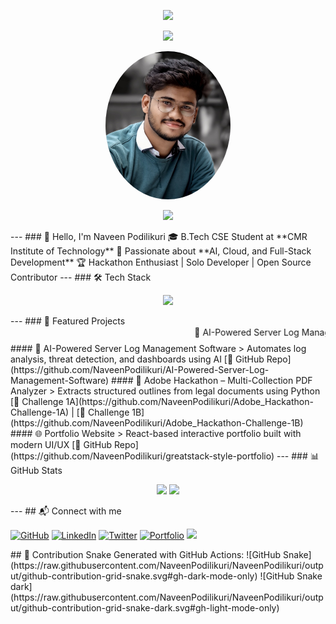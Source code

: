 <!-- Header Banner --> 
<p align="center">
  <img src="https://capsule-render.vercel.app/api?type=waving&color=0e76a8&height=200&section=header&text=Naveen%20Podilikuri&fontSize=40&fontColor=ffffff" /> </p>
  <!-- Typing Animation --> <p align="center"> <img src="https://readme-typing-svg.herokuapp.com?font=Fira+Code&weight=500&size=24&pause=1000&color=FF61C3&center=true&vCenter=true&width=600&lines=Hey!+I'm+Naveen+Podilikuri;AI+%7C+Cloud+%7C+DevOps+Engineer;Hackathon+Lover+%7C+Open+Source+Contributor;Let's+Build+Cool+Stuff+Together!" /> </p> <!-- Profile Image with Fun GIF --> <p align="center"> <img src="./res%20pic.jpg" alt="Naveen Podilikuri" width="200" style="border-radius: 50%;" /> </p> <p align="center"> <img src="https://media.giphy.com/media/f3iwJFOVOwuy7K6FFw/giphy.gif" width="180" /> </p> --- ### 👋 Hello, I'm Naveen Podilikuri 🎓 B.Tech CSE Student at **CMR Institute of Technology** 🚀 Passionate about **AI, Cloud, and Full-Stack Development** 🏆 Hackathon Enthusiast | Solo Developer | Open Source Contributor --- ### 🛠 Tech Stack <p align="center"> <img src="https://skillicons.dev/icons?i=java,python,c,html,css,javascript,react,mongodb,mysql,aws,docker,kubernetes,tensorflow,openai" /> </p> --- ### 🚀 Featured Projects <marquee behavior="scroll" direction="left" scrollamount="10"> 🚀 AI-Powered Server Log Management &nbsp;&nbsp;&nbsp;|&nbsp;&nbsp;&nbsp; 📄 Adobe PDF Analyzer &nbsp;&nbsp;&nbsp;|&nbsp;&nbsp;&nbsp; 🌐 React Portfolio Website &nbsp;&nbsp;&nbsp;|&nbsp;&nbsp;&nbsp; 🔍 NLP Document Retriever </marquee> #### 🧠 AI-Powered Server Log Management Software > Automates log analysis, threat detection, and dashboards using AI [🔗 GitHub Repo](https://github.com/NaveenPodilikuri/AI-Powered-Server-Log-Management-Software) #### 📄 Adobe Hackathon – Multi-Collection PDF Analyzer > Extracts structured outlines from legal documents using Python [🔗 Challenge 1A](https://github.com/NaveenPodilikuri/Adobe_Hackathon-Challenge-1A) | [🔗 Challenge 1B](https://github.com/NaveenPodilikuri/Adobe_Hackathon-Challenge-1B) #### 🌐 Portfolio Website > React-based interactive portfolio built with modern UI/UX [🔗 GitHub Repo](https://github.com/NaveenPodilikuri/greatstack-style-portfolio) --- ### 📊 GitHub Stats <p align="center"> <img src="https://github-readme-stats.vercel.app/api?username=NaveenPodilikuri&show_icons=true&theme=radical&count_private=true" /> <img src="https://github-readme-streak-stats.herokuapp.com/?user=NaveenPodilikuri&theme=radical" /> </p> --- ## 📬 Connect with me <p align="left"> <a href="https://github.com/NaveenPodilikuri" target="_blank"><img alt="GitHub" src="https://img.shields.io/badge/GitHub-%2312100E.svg?style=for-the-badge&logo=github&logoColor=white" /></a> <a href="https://www.linkedin.com/in/naveen-podilikuri/" target="_blank"><img alt="LinkedIn" src="https://img.shields.io/badge/LinkedIn-%230077B5.svg?style=for-the-badge&logo=linkedin&logoColor=white" /></a> <a href="https://twitter.com/YOUR_TWITTER" target="_blank"><img alt="Twitter" src="https://img.shields.io/badge/Twitter-%231DA1F2.svg?style=for-the-badge&logo=twitter&logoColor=white" /></a> <a href="https://naveenpodilikuri.vercel.app/" target="_blank"><img alt="Portfolio" src="https://img.shields.io/badge/Portfolio-%23FF5722.svg?style=for-the-badge&logo=firefox&logoColor=white" /></a> <a href="mailto:naveenpodilikuri123@gmail.com"><img src="https://img.shields.io/badge/Gmail-D14836?style=for-the-badge&logo=gmail&logoColor=white" /></a> </p> ## 🐍 Contribution Snake Generated with GitHub Actions: ![GitHub Snake](https://raw.githubusercontent.com/NaveenPodilikuri/NaveenPodilikuri/output/github-contribution-grid-snake.svg#gh-dark-mode-only) ![GitHub Snake dark](https://raw.githubusercontent.com/NaveenPodilikuri/NaveenPodilikuri/output/github-contribution-grid-snake-dark.svg#gh-light-mode-only)
